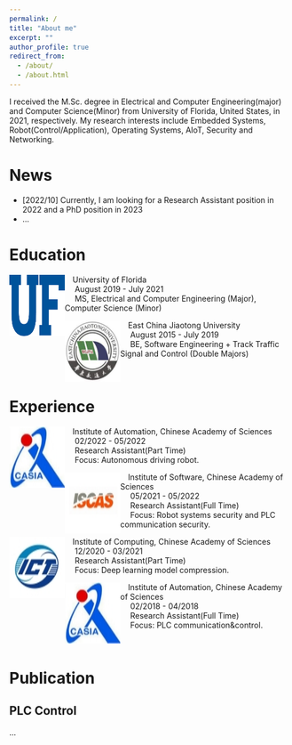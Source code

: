 ```yaml
---
permalink: /
title: "About me"
excerpt: ""
author_profile: true
redirect_from: 
  - /about/
  - /about.html
---
```


I received the M.Sc. degree in Electrical and Computer Engineering(major) and Computer Science(Minor) from University of Florida, United States, in 2021, respectively. My research interests include Embedded Systems, Robot(Control/Application), Operating Systems, AIoT, Security and Networking.


News
======
<ul>
  <li>[2022/10] Currently, I am looking for a Research Assistant position in 2022 and a PhD position in 2023</li>
  <li>...</li>
</ul>


Education
======
<dl>
<dt>
  <img src="../images/ufl.png" width="100" height="110" alt="ufl" align="left">
</dt>
<dt>  University of Florida</dt>
<dd>&nbsp;  August 2019 - July 2021</dd>
<dd>&nbsp;  MS, Electrical and Computer Engineering (Major), Computer Science (Minor)</dd>
</dl>

<dl>
<dt>
  <img src="../images/ecjtu.jpg" width="100" height="110" alt="ecjtu" align="left">
</dt>
<dt>  East China Jiaotong University</dt>
<dd>&nbsp;  August 2015 - July 2019</dd>
<dd>&nbsp;  BE, Software Engineering + Track Traffic Signal and Control (Double Majors)</dd>
</dl>

<br/>

Experience
======
<dl>
<dt>
  <img src="../images/CASIA.jpg" width="100" height="110" alt="CASIA" align="left">
</dt>
<dt>  Institute of Automation, Chinese Academy of Sciences</dt>
<dd>&nbsp;  02/2022 - 05/2022</dd>
<dd>&nbsp;  Research Assistant(Part Time)</dd>
<dd>&nbsp;  Focus: Autonomous driving robot.</dd>
</dl>

<dl>
<dt>
  <img src="../images/ISCAS.jpg" width="100" height="110" alt="ISCAS" align="left">
</dt>
<dt>  Institute of Software, Chinese Academy of Sciences</dt>
<dd>&nbsp;  05/2021 - 05/2022</dd>
<dd>&nbsp;  Research Assistant(Full Time)</dd>
<dd>&nbsp;  Focus: Robot systems security and PLC communication security.</dd>
</dl>

<dl>
<dt>
  <img src="../images/ICT.jpg" width="100" height="110" alt="ISCAS" align="left">
</dt>
<dt>  Institute of Computing, Chinese Academy of Sciences</dt>
<dd>&nbsp;  12/2020 - 03/2021</dd>
<dd>&nbsp;  Research Assistant(Part Time)</dd>
<dd>&nbsp;  Focus: Deep learning model compression.</dd>
</dl>

<dl>
<dt>
  <img src="../images/CASIA.jpg" width="100" height="110" alt="CASIA" align="left">
</dt>
<dt>  Institute of Automation, Chinese Academy of Sciences</dt>
<dd>&nbsp;  02/2018 - 04/2018</dd>
<dd>&nbsp;  Research Assistant(Full Time)</dd>
<dd>&nbsp;  Focus: PLC communication&control.</dd>
</dl>

<br/>

Publication
======
PLC Control
------
...
